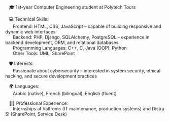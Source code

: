 &nbsp;&nbsp;&nbsp;🎓 1st-year Computer Engineering student at Polytech Tours <br>

&nbsp;&nbsp;&nbsp;💻 Technical Skills:<br>
&nbsp;&nbsp;&nbsp;&nbsp;&nbsp;&nbsp;Frontend: HTML, CSS, JavaScript – capable of building responsive and dynamic web interfaces<br>
&nbsp;&nbsp;&nbsp;&nbsp;&nbsp;&nbsp;Backend: PHP, Django, SQLAlchemy, PostgreSQL – experience in backend development, ORM, and relational databases<br>
&nbsp;&nbsp;&nbsp;&nbsp;&nbsp;&nbsp;Programming Languages: C++, C, Java (OOP), Python<br>
&nbsp;&nbsp;&nbsp;&nbsp;&nbsp;&nbsp;Other Tools: UML, SharePoint<br>
  
&nbsp;&nbsp;&nbsp;🛡️ Interests:<br>
&nbsp;&nbsp;&nbsp;&nbsp;&nbsp;&nbsp;Passionate about cybersecurity – interested in system security, ethical hacking, and secure development practices<br>
  
&nbsp;&nbsp;&nbsp;🌍 Languages:<br>
&nbsp;&nbsp;&nbsp;&nbsp;&nbsp;&nbsp;Arabic (native), French (bilingual), English (fluent)<br>
  
&nbsp;&nbsp;&nbsp;🧑‍💼 Professional Experience:<br>
&nbsp;&nbsp;&nbsp;&nbsp;&nbsp;&nbsp;Internships at Valtronic (IT maintenance, production systems) and Distra SI (SharePoint, Service Desk)<br>
